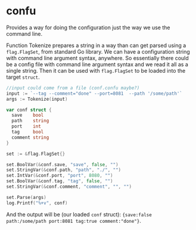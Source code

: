 # confu
Provides a way for doing the configuration just the way we use the command line.

Function Tokenize prepares a string in a way than can get parsed using a `flag.FlagSet`, from standard Go library. We can have a configuration string with command line argument syntax, anywhere. So essentially there could be a config file with command line argument syntax and we read it all as a single string. Then it can be used with `flag.FlagSet` to be loaded into the target `struct`.

```go
//input could come from a file (conf.confu maybe?)
input := `--tag --comment="done" --port=8081  --path '/some/path'`
args := Tokenize(input)

var conf struct {
  save    bool
  path    string
  port    int
  tag     bool
  comment string
}

set := &flag.FlagSet{}

set.BoolVar(&conf.save, "save", false, "")
set.StringVar(&conf.path, "path", "./", "")
set.IntVar(&conf.port, "port", 8080, "")
set.BoolVar(&conf.tag, "tag", false, "")
set.StringVar(&conf.comment, "comment", "", "")

set.Parse(args)
log.Printf("%+v", conf)
```

And the output will be (our loaded `conf` struct): `{save:false path:/some/path port:8081 tag:true comment:"done"}`.
